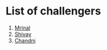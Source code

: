 # List of challengers
1. [Mrinal](https://github.com/mrinal1224)
2. [Shivay](https://github.com/shivaylamba)
3. [Chandni](https://github.com/Kumari-Chandni)